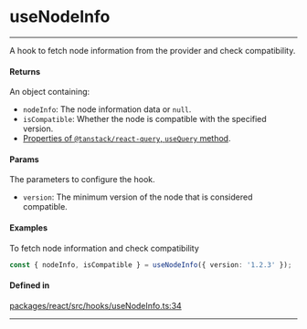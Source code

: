 # useNodeInfo
---

A hook to fetch node information from the provider and check compatibility.

#### Returns

An object containing:
- `nodeInfo`: The node information data or `null`.
- `isCompatible`: Whether the node is compatible with the specified version.
- [Properties of `@tanstack/react-query`, `useQuery` method](https://tanstack.com/query/latest/docs/framework/react/reference/useQuery).

#### Params

The parameters to configure the hook.
- `version`: The minimum version of the node that is considered compatible.

#### Examples

To fetch node information and check compatibility
```ts
const { nodeInfo, isCompatible } = useNodeInfo({ version: '1.2.3' });
```

#### Defined in

[packages/react/src/hooks/useNodeInfo.ts:34](https://github.com/LeoCourbassier/fuel-connectors/blob/9fb74b5f15e12bc00681e63ea33b85bae3773662/packages/react/src/hooks/useNodeInfo.ts#L34)

___
